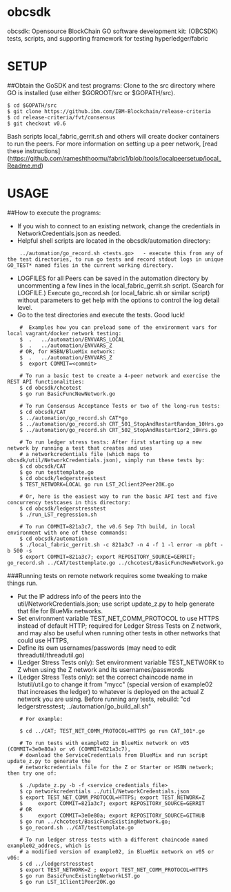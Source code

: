 # obcsdk
obcsdk: Opensource BlockChain GO software development kit: (OBCSDK) tests, scripts, and supporting framework for testing hyperledger/fabric

# SETUP

##Obtain the GoSDK and test programs:
Clone to the src directory where GO is installed (use either $GOROOT/src or $GOPATH/src).

	$ cd $GOPATH/src
	$ git clone https://github.ibm.com/IBM-Blockchain/release-criteria
	$ cd release-criteria/fvt/consensus
	$ git checkout v0.6

Bash scripts local_fabric_gerrit.sh and others will create docker containers to run the peers.
For more information on setting up a peer network, 
[read these instructions] (https://github.com/rameshthoomu/fabric1/blob/tools/localpeersetup/local_Readme.md)
 
# USAGE

##How to execute the programs:
- If you wish to connect to an existing network, change the credentials in NetworkCredentials.json as needed.
- Helpful shell scripts are located in the obcsdk/automation directory:
```
	../automation/go_record.sh <tests.go>   - execute this from any of the test directories, to run go tests and record stdout logs in unique GO_TEST* named files in the current working directory.
```
- LOGFILES for all Peers can be saved in the automation directory by uncommenting a few lines in the local_fabric_gerrit.sh script. (Search for LOGFILE.) Execute go_record.sh (or local_fabric.sh or similar script) without parameters to get help with the options to control the log detail level.
- Go to the test directories and execute the tests. Good luck!
```
	#  Examples how you can preload some of the environment vars for local vagrant/docker network testing:
	$  .   ../automation/ENVVARS_LOCAL
	$  .   ../automation/ENVVARS_Z
	# OR, for HSBN/BlueMix network:
	$  .   ../automation/ENVVARS_Z
	$  export COMMIT=<commit>

	# To run a basic test to create a 4-peer network and exercise the REST API functionalities:
	$ cd obcsdk/chcotest
	$ go run BasicFuncNewNetwork.go
	 
	# To run Consensus Acceptance Tests or two of the long-run tests:
	$ cd obcsdk/CAT
	$ ../automation/go_record.sh CAT*go
	$ ../automation/go_record.sh CRT_501_StopAndRestartRandom_10Hrs.go
	$ ../automation/go_record.sh CRT_502_StopAndRestart1or2_10Hrs.go
	 
	# To run ledger stress tests: After first starting up a new network by running a test that creates and uses 
	# a networkcredentials file (which maps to obcsdk/util/NetworkCredentials.json), simply run these tests by:
	$ cd obcsdk/CAT
	$ go run testtemplate.go
	$ cd obcsdk/ledgerstresstest
	$ TEST_NETWORK=LOCAL go run LST_2Client2Peer20K.go

	# Or, here is the easiest way to run the basic API test and five concurrency testcases in this directory:
	$ cd obcsdk/ledgerstresstest
	$ ./run_LST_regression.sh

	# To run COMMIT=821a3c7, the v0.6 Sep 7th build, in local environment with one of these commands:
	$ cd obcsdk/automation
	$ ./local_fabric_gerrit.sh -c 821a3c7 -n 4 -f 1 -l error -m pbft -b 500 -s
	$ export COMMIT=821a3c7; export REPOSITORY_SOURCE=GERRIT; go_record.sh ../CAT/testtemplate.go ../chcotest/BasicFuncNewNetwork.go
```
###Running tests on remote network requires some tweaking to make things run.
- Put the IP address info of the peers into the util/NetworkCredentials.json;
use script update_z.py to help generate that file for BlueMix networks.
- Set environment variable TEST_NET_COMM_PROTOCOL to use HTTPS instead of default HTTP;
required for Ledger Stress Tests on Z network, and may also be useful when
running other tests in other networks that could use HTTPS, 
- Define its own usernames/passwords (may need to edit threadutil/threadutil.go)
- (Ledger Stress Tests only): Set environment variable TEST_NETWORK to Z when using
the Z network and its usernames/passwords
- (Ledger Stress Tests only): set the correct chaincode name in lstutil/util.go
to change it from "mycc" (special version of example02 that increases the ledger)
to whatever is deployed on the actual Z network you are using. Before running
any tests, rebuild:  "cd ledgerstresstest; ../automation/go_build_all.sh"
```
	# For example:

	$ cd ../CAT; TEST_NET_COMM_PROTOCOL=HTTPS go run CAT_101*.go

	# To run tests with example02 in BlueMix network on v05 (COMMIT=3e0e80a) or v6 (COMMIT=821a3c7),
	# download the ServiceCredentials from BlueMix and run script update_z.py to generate the
	# networkcredentials file for the Z or Starter or HSBN network; then try one of:

	$ ./update_z.py -b -f <service_credentials_file>
	$ cp networkcredentials ../util/NetworkCredentials.json
	$ export TEST_NET_COMM_PROTOCOL=HTTPS; export TEST_NETWORK=Z
	$     export COMMIT=821a3c7; export REPOSITORY_SOURCE=GERRIT
	# OR
	$     export COMMIT=3e0e80a; export REPOSITORY_SOURCE=GITHUB
	$ go run ../chcotest/BasicFuncExistingNetwork.go;
	$ go_record.sh ../CAT/testtemplate.go

	# To run ledger stress tests with a different chaincode named example02_addrecs, which is
	# a modified version of example02, in BlueMix network on v05 or v06:
	$ cd ../ledgerstresstest
	$ export TEST_NETWORK=Z ; export TEST_NET_COMM_PROTOCOL=HTTPS
	$ go run BasicFuncExistingNetworkLST.go
	$ go run LST_1Client1Peer20K.go
```
